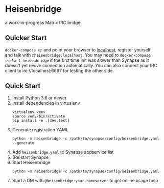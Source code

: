 Heisenbridge
============

a work-in-progress Matrix IRC bridge.

Quicker Start
-------------
`docker-compose up` and point your browser to [localhost](http://localhost), register yourself and talk with `@heisenbridge:localhost`.
You may need to `docker-compose restart heisenbridge` if the first time init was slower than Synapse as it doesn't yet revive connection automatically.
You can also connect your IRC client to irc://localhost:6667 for testing the other side.

Quick Start
-----------
1. Install Python 3.6 or newer
2. Install dependencies in virtualenv
   ```
   virtualenv venv
   source venv/bin/activate
   pip install -e .[dev,test]
   ```
3. Generate registration YAML
   ```
   python -m heisenbridge -c /path/to/synapse/config/heisenbridge.yaml --generate
   ```
4. Add `heisenbridge.yaml` to Synapse appservice list
5. (Re)start Synapse
6. Start Heisenbridge
   ```
   python -m heisenbridge -c /path/to/synapse/config/heisenbridge.yaml
   ```
7. Start a DM with `@heisenbridge:your.homeserver` to get online usage help
